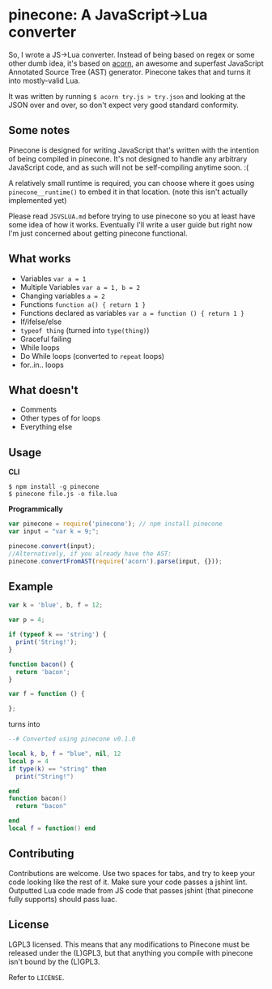 # pinecone: A JavaScript->Lua converter

So, I wrote a JS->Lua converter. Instead of being based on regex or some other dumb idea, it's based on [acorn][acorn], an awesome and superfast JavaScript Annotated Source Tree (AST) generator. Pinecone takes that and turns it into mostly-valid Lua.

It was written by running `$ acorn try.js > try.json` and looking at the JSON over and over, so don't expect very good standard conformity.

## Some notes
Pinecone is designed for writing JavaScript that's written with the intention of being compiled in pinecone. It's not designed to handle any arbitrary JavaScript code, and as such will not be self-compiling anytime soon. :(

A relatively small runtime is required, you can choose where it goes using `pinecone__runtime()` to embed it in that location. (note this isn't actually implemented yet)

Please read `JSVSLUA.md` before trying to use pinecone so you at least have some idea of how it works. Eventually I'll write a user guide but right now I'm just concerned about getting pinecone functional.

## What works
* Variables `var a = 1`
* Multiple Variables `var a = 1, b = 2`
* Changing variables `a = 2`
* Functions `function a() { return 1 }`
* Functions declared as variables `var a = function () { return 1 }`
* If/ifelse/else
* `typeof thing` (turned into `type(thing)`)
* Graceful failing
* While loops
* Do While loops (converted to `repeat` loops)
* for..in.. loops

## What doesn't
* Comments
* Other types of for loops
* Everything else


## Usage
**CLI**
````text
$ npm install -g pinecone
$ pinecone file.js -o file.lua
````

**Programmically**
````js
var pinecone = require('pinecone'); // npm install pinecone
var input = "var k = 9;";

pinecone.convert(input);
//Alternatively, if you already have the AST:
pinecone.convertFromAST(require('acorn').parse(input, {}));

````


## Example
````js
var k = 'blue', b, f = 12;

var p = 4;

if (typeof k == 'string') {
  print('String!');
}

function bacon() {
  return 'bacon';
}

var f = function () {

};
````
turns into
````lua
--# Converted using pinecone v0.1.0

local k, b, f = "blue", nil, 12
local p = 4
if type(k) == "string" then
  print("String!")

end
function bacon()
  return "bacon"

end
local f = function() end
````

## Contributing
Contributions are welcome. Use two spaces for tabs, and try to keep your code looking like the rest of it.
Make sure your code passes a jshint lint. Outputted Lua code made from JS code that passes jshint (that pinecone fully supports) should pass luac.

## License
LGPL3 licensed. This means that any modifications to Pinecone must be released under the (L)GPL3, but that anything you compile with pinecone isn't bound by the (L)GPL3.

Refer to `LICENSE`.


  [acorn]: https://github.com/marijnh/acorn

